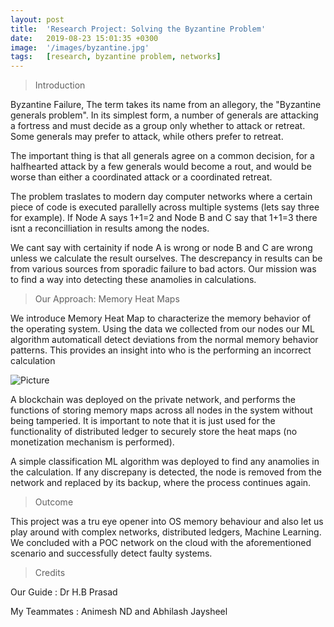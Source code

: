 ```yaml
---
layout: post
title:  'Research Project: Solving the Byzantine Problem' 
date:   2019-08-23 15:01:35 +0300
image:  '/images/byzantine.jpg'
tags:   [research, byzantine problem, networks]
---
```


> Introduction

Byzantine Failure, The term takes its name from an allegory, the "Byzantine generals problem". In its simplest form, a number of generals are attacking a fortress and must decide as a group only whether to attack or retreat. Some generals may prefer to attack, while others prefer to retreat. 

The important thing is that all generals agree on a common decision, for a halfhearted attack by a few generals would become a rout, and would be worse than either a coordinated attack or a coordinated retreat.

The problem traslates to modern day computer networks where a certain piece of code is executed parallelly across multiple systems (lets say three for example). If Node A says 1+1=2 and Node B and C say that 1+1=3 there isnt a reconcilliation in results among the nodes.

We cant say with certainity if node A is wrong or node B and C are wrong unless we calculate the result ourselves. The descrepancy in results can be from various sources from sporadic failure to bad actors. Our mission was to find a way into detecting these anamolies in calculations.

> Our Approach: Memory Heat Maps

We introduce Memory Heat Map to characterize the memory behavior of the operating system. Using the data we collected from our nodes our ML algorithm automaticall detect deviations from the normal memory behavior patterns. This provides an insight into who is the performing an incorrect calculation

![Picture]({{site.baseurl}}/images/heat_map.png)

A blockchain was deployed on the private network, and performs the functions of storing memory maps across all nodes in the system without being tamperied. It is important to note that it is just used for the functionality of distributed ledger to securely store the heat maps (no monetization mechanism is performed).

A simple classification ML algorithm was deployed to find any anamolies in the calculation. If any discrepany is detected, the node is removed from the network and replaced by its backup, where the process continues again.

> Outcome

This project was a tru eye opener into OS memory behaviour and also let us play around with complex networks, distributed ledgers, Machine Learning. We concluded with a POC network on the cloud with the aforementioned scenario and successfully detect faulty systems.

> Credits

Our Guide : Dr H.B Prasad

My Teammates : Animesh ND and Abhilash Jaysheel